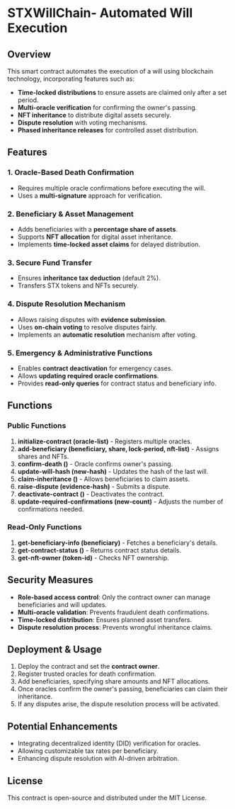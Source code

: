 # STXWillChain- Automated Will Execution

## Overview
This smart contract automates the execution of a will using blockchain technology, incorporating features such as:
- **Time-locked distributions** to ensure assets are claimed only after a set period.
- **Multi-oracle verification** for confirming the owner's passing.
- **NFT inheritance** to distribute digital assets securely.
- **Dispute resolution** with voting mechanisms.
- **Phased inheritance releases** for controlled asset distribution.

## Features
### 1. Oracle-Based Death Confirmation
- Requires multiple oracle confirmations before executing the will.
- Uses a **multi-signature** approach for verification.

### 2. Beneficiary & Asset Management
- Adds beneficiaries with a **percentage share of assets**.
- Supports **NFT allocation** for digital asset inheritance.
- Implements **time-locked asset claims** for delayed distribution.

### 3. Secure Fund Transfer
- Ensures **inheritance tax deduction** (default 2%).
- Transfers STX tokens and NFTs securely.

### 4. Dispute Resolution Mechanism
- Allows raising disputes with **evidence submission**.
- Uses **on-chain voting** to resolve disputes fairly.
- Implements an **automatic resolution** mechanism after voting.

### 5. Emergency & Administrative Functions
- Enables **contract deactivation** for emergency cases.
- Allows **updating required oracle confirmations**.
- Provides **read-only queries** for contract status and beneficiary info.

## Functions
### Public Functions
1. **initialize-contract (oracle-list)** - Registers multiple oracles.
2. **add-beneficiary (beneficiary, share, lock-period, nft-list)** - Assigns shares and NFTs.
3. **confirm-death ()** - Oracle confirms owner's passing.
4. **update-will-hash (new-hash)** - Updates the hash of the last will.
5. **claim-inheritance ()** - Allows beneficiaries to claim assets.
6. **raise-dispute (evidence-hash)** - Submits a dispute.
7. **deactivate-contract ()** - Deactivates the contract.
8. **update-required-confirmations (new-count)** - Adjusts the number of confirmations needed.

### Read-Only Functions
1. **get-beneficiary-info (beneficiary)** - Fetches a beneficiary's details.
2. **get-contract-status ()** - Returns contract status details.
3. **get-nft-owner (token-id)** - Checks NFT ownership.

## Security Measures
- **Role-based access control**: Only the contract owner can manage beneficiaries and will updates.
- **Multi-oracle validation**: Prevents fraudulent death confirmations.
- **Time-locked distribution**: Ensures planned asset transfers.
- **Dispute resolution process**: Prevents wrongful inheritance claims.

## Deployment & Usage
1. Deploy the contract and set the **contract owner**.
2. Register trusted oracles for death confirmation.
3. Add beneficiaries, specifying share amounts and NFT allocations.
4. Once oracles confirm the owner's passing, beneficiaries can claim their inheritance.
5. If any disputes arise, the dispute resolution process will be activated.

## Potential Enhancements
- Integrating decentralized identity (DID) verification for oracles.
- Allowing customizable tax rates per beneficiary.
- Enhancing dispute resolution with AI-driven arbitration.

## License
This contract is open-source and distributed under the MIT License.

